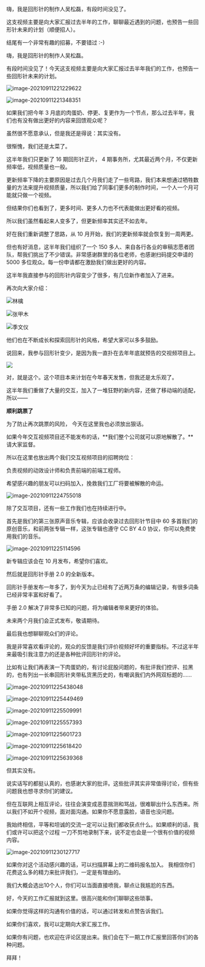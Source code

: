 嗨，我是回形针的制作人吴松磊，有段时间没见了。

这支视频主要是向大家汇报过去半年的工作，聊聊最近遇到的问题，也预告一些回形针未来的计划（顺便招人）。

结尾有一个非常有趣的招募，不要错过 :-)



嗨，我是回形针的制作人吴松磊。

有段时间没见了！今天这支视频主要是向大家汇报过去半年我们的工作，也预告一些回形针未来的计划。



![image-20210911221229622](https://cdn.jsdelivr.net/gh/just-prog/static/img/202109112212484.png)



![image-20210911221348351](https://cdn.jsdelivr.net/gh/just-prog/static/img/202109112213222.png)



如果我们把今年 3 月底的肉蛋奶、停更、复更作为一个节点，那么过去半年，我们也有没有做出更好的内容来回馈观众呢？

虽然很不愿意承认，但是我还是得说：其实没有。

很惭愧，我们还是太菜了。

这半年我们只更新了 16 期回形针正片， 4 期事务所，尤其最近两个月，不仅更新频率低，视频质量也一般。

更新频率下降的主要原因是过去几个月我们走了一些弯路，我们本来想通过牺牲数量的方法来提升视频质量，所以我们给了同事们更多的制作时间，一个人一个月可能就只做一个视频。

但结果你们也看到了，更多时间、更多人力也不代表能做出更好看的视频。

所以我们虽然看起来人变多了，但更新频率其实还不如去年。

好在我们重新调整了思路，从 10 月开始，我们的更新频率就会恢复到一周两更。

但也有好消息，这半年我们组织了一个 150 多人、来自各行各业的审稿志愿者团队，帮我们挑出了不少错误。非常感谢群里的各位老师，也感谢扫码提交申请的 5000 多位观众。每一份申请都在激励我们做出更好的内容。



这半年我直接参与的回形针内容变少了很多，有几位新作者加入了进来。

再次向大家介绍：

![林檎](https://cdn.jsdelivr.net/gh/just-prog/static/img/202109112233432.png)



![张甲木](https://cdn.jsdelivr.net/gh/just-prog/static/img/202109112233736.png)



![季文仪](https://cdn.jsdelivr.net/gh/just-prog/static/img/202109112233289.png)

他们也在不断成长和探索回形针的风格，希望大家可以多多鼓励。 



说回来，我参与回形针变少，是因为我一直扑在去年年底就预告的交视频项目上。

![](https://cdn.jsdelivr.net/gh/just-prog/static/img/202109120923125.gif)

对，就是这个。这个项目本来计划在今年春天发售，但我还是太乐观了。

这半年我们重做了大量的交互，加入了一堆狂野的新内容，还做了移动端的适配，所以——

**顺利跳票了**

为了防止再次跳票的风险， 今天在这里我也必须放出狠话。

如果今年交互视频项目还不能发布的话，**我们整个公司就可以原地解散了。**请大家监督。

所以在这里也放出两个我们交互视频项目的招聘岗位：

负责视频的动效设计师和负责前端的前端工程师。

希望感兴趣的朋友可以扫码加入，挽救我们工厂将要被解散的命运。

![image-20210911224755018](https://cdn.jsdelivr.net/gh/just-prog/static/img/202109112247173.png)

除了交互项目，还有一些工作我们也在持续进行中。

首先是我们的第三张原声音乐专辑，应该会收录过去回形针节目中 60 多首我们的原创音乐，和前两张专辑一样，这张专辑也遵守 CC BY 4.0 协议，你可以免费使用我们的音乐。

![image-20210911225114596](https://cdn.jsdelivr.net/gh/just-prog/static/img/202109112251026.png)

新专辑应该会在 10 月发布，希望你们喜欢。



然后就是回形针手册 2.0 的全新版本。

回形针手册发布一年多了，到今天为止已经有了近两万条的编辑记录，有很多词条已经非常丰富和好看了。

手册 2.0 解决了非常多已知的问题，将为编辑者带来更好的体验。

未来两个月我们会正式发布，敬请期待。



最后我也想聊聊观众们的评论。

我是非常喜欢看评论的，观众的反馈是我们评价视频好坏的重要指标。不过这半年来最吸引我注意力的还是各种批评回形针的评论。

比如有让我们再表演一下肉蛋奶的，有讨论屁股问题的，有批评我们控评、拉黑的，也有列出一长串回形针夹带私货黑历史的，有嘲讽我们内外网双标题的……

![image-20210911225438048](https://cdn.jsdelivr.net/gh/just-prog/static/img/202109112254182.png)

![image-20210911225449469](https://cdn.jsdelivr.net/gh/just-prog/static/img/202109112254609.png)

![image-20210911225509991](https://cdn.jsdelivr.net/gh/just-prog/static/img/202109112255139.png)

![image-20210911225557393](https://cdn.jsdelivr.net/gh/just-prog/static/img/202109112255535.png)

![image-20210911225601723](https://cdn.jsdelivr.net/gh/just-prog/static/img/202109112256866.png)

![image-20210911225618420](https://cdn.jsdelivr.net/gh/just-prog/static/img/202109112256561.png)

![image-20210911225639368](https://cdn.jsdelivr.net/gh/just-prog/static/img/202109112256506.png)

但其实没有。

说实话写的都挺认真的，也感谢大家的批评。这些批评其实非常值得讨论，但有些问题我也想寻求你们的建议。

但在互联网上相互评论，往往会演变成恶意揣测和骂战，很难聊出什么东西来。所以我们不如开个视频，面对面沟通。如果你不愿意露脸，语音也没问题。

我始终相信，平等和坦诚的交流一定可以让我们都收获点什么。如果顺利的话，我们或许可以把这个过程 一刀不剪地录制下来，说不定也会是一个很有价值的视频内容。

![image-20210911230127717](https://cdn.jsdelivr.net/gh/just-prog/static/img/202109112301858.png)

如果你对这个活动感兴趣的话，可以扫描屏幕上的二维码报名加入。 我相信你们花费这么多的精力来批评我们，一定是有理由的。

我们大概会选出10个人，你们可以当面直接喷我，聊点让我尴尬的东西。



好，今天的工作汇报就到这里。很高兴能和你们聊聊这些琐事。

如果你觉得这样的沟通有价值的话，可以通过转发和点赞告诉我们。

如果你们喜欢，我可以定期向大家汇报工作。

如果你有问题，也欢迎在评论区提出来。我们会在下一期工作汇报里回答你们的各种问题。

拜拜！
